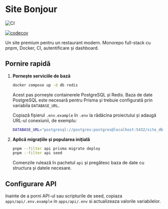 # Site Bonjour

![CI](https://github.com/paulcureu/site-bonjour/actions/workflows/lint-test.yml/badge.svg)

[![codecov](https://codecov.io/gh/paulcureu/Site-Bonjour/branch/main/graph/badge.svg)](https://codecov.io/gh/paulcureu/Site-Bonjour)

Un site premium pentru un restaurant modern. Monorepo full-stack cu pnpm, Docker, CI, autentificare și dashboard.

## Pornire rapidă

1. **Pornește serviciile de bază**

   ```bash
   docker compose up -d db redis
   ```

   Acest pas pornește containerele PostgreSQL și Redis. Baza de date PostgreSQL este necesară pentru Prisma și trebuie configurată prin variabila `DATABASE_URL`.

   Copiază fișierul `.env.example` în `.env` la rădăcina proiectului și adaugă URL-ul conexiunii, de exemplu:

   ```bash
   DATABASE_URL="postgresql://postgres:postgres@localhost:5432/site_db"
   ```

2. **Aplică migrațiile și popularea inițială**

   ```bash
   pnpm --filter api prisma migrate deploy
   pnpm --filter api seed
   ```

   Comenzile rulează în pachetul `api` și pregătesc baza de date cu structura și datele necesare.

## Configurare API

Inainte de a porni API-ul sau scripturile de seed, copiaza `apps/api/.env.example` in `apps/api/.env` si actualizeaza valorile variabilelor.
